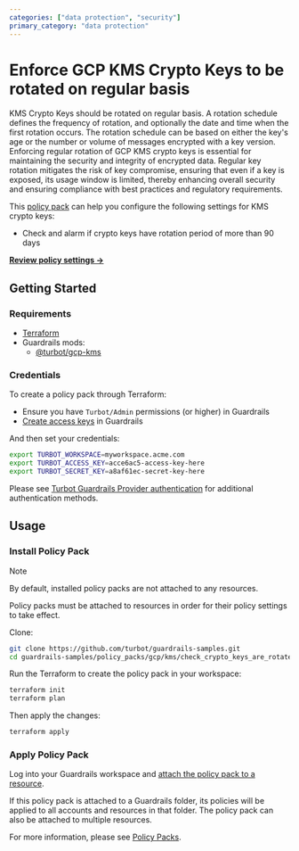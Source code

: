 ```yaml
---
categories: ["data protection", "security"]
primary_category: "data protection"
---
```


# Enforce GCP KMS Crypto Keys to be rotated on regular basis

KMS Crypto Keys should be rotated on regular basis. A rotation schedule defines the frequency of rotation, and optionally the date and time when the first rotation occurs. The rotation schedule can be based on either the key's age or the number or volume of messages encrypted with a key version. Enforcing regular rotation of GCP KMS crypto keys is essential for maintaining the security and integrity of encrypted data. Regular key rotation mitigates the risk of key compromise, ensuring that even if a key is exposed, its usage window is limited, thereby enhancing overall security and ensuring compliance with best practices and regulatory requirements.

This [policy pack](https://turbot.com/guardrails/docs/concepts/policy-packs) can help you configure the following settings for KMS crypto keys:

- Check and alarm if crypto keys have rotation period of more than 90 days

**[Review policy settings →](https://hub.guardrails.turbot.com/policy-packs/gcp_kms_check_crypto_keys_are_rotated_regularly/settings)**

## Getting Started

### Requirements

- [Terraform](https://developer.hashicorp.com/terraform/install)
- Guardrails mods:
  - [@turbot/gcp-kms](https://hub.guardrails.turbot.com/mods/gcp/mods/gcp-kms)

### Credentials

To create a policy pack through Terraform:

- Ensure you have `Turbot/Admin` permissions (or higher) in Guardrails
- [Create access keys](https://turbot.com/guardrails/docs/guides/iam/access-keys#generate-a-new-guardrails-api-access-key) in Guardrails

And then set your credentials:

```sh
export TURBOT_WORKSPACE=myworkspace.acme.com
export TURBOT_ACCESS_KEY=acce6ac5-access-key-here
export TURBOT_SECRET_KEY=a8af61ec-secret-key-here
```

Please see [Turbot Guardrails Provider authentication](https://registry.terraform.io/providers/turbot/turbot/latest/docs#authentication) for additional authentication methods.

## Usage

### Install Policy Pack

> [!NOTE]
> By default, installed policy packs are not attached to any resources.
>
> Policy packs must be attached to resources in order for their policy settings to take effect.

Clone:

```sh
git clone https://github.com/turbot/guardrails-samples.git
cd guardrails-samples/policy_packs/gcp/kms/check_crypto_keys_are_rotated_regularly
```

Run the Terraform to create the policy pack in your workspace:

```sh
terraform init
terraform plan
```

Then apply the changes:

```sh
terraform apply
```

### Apply Policy Pack

Log into your Guardrails workspace and [attach the policy pack to a resource](https://turbot.com/guardrails/docs/guides/policy-packs#attach-a-policy-pack-to-a-resource).

If this policy pack is attached to a Guardrails folder, its policies will be applied to all accounts and resources in that folder. The policy pack can also be attached to multiple resources.

For more information, please see [Policy Packs](https://turbot.com/guardrails/docs/concepts/policy-packs).
